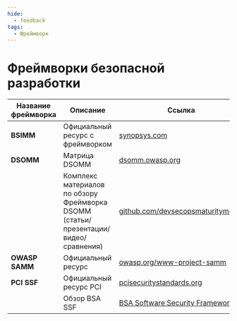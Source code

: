 ```yaml
---
hide:
  - feedback
tags:
  - Фреймворк
---
```


# Фреймворки безопасной разработки

| Название фреймворка | Описание | Ссылка |
| -------- | -------- | ------ |
| **BSIMM** | Официальный ресурс с фреймворком | [synopsys.com](https://www.synopsys.com/software-integrity/software-security-services/bsimm-maturity-model.html) |
| **DSOMM** | Матрица DSOMM | [dsomm.owasp.org](https://dsomm.owasp.org/) |
|  | Комплекс материалов по обзору Фреймворка DSOMM (статьи/презентации/видео/сравнения) | [github.com/devsecopsmaturitymodel](https://github.com/devsecopsmaturitymodel/DevSecOps-MaturityModel) |
| **OWASP SAMM** | Официальный ресурс | [owasp.org/www-project-samm](https://owasp.org/www-project-samm/) |
| **PCI SSF** | Официальный ресурс PCI | [pcisecuritystandards.org](https://www.pcisecuritystandards.org/document_library/) |
|  | Обзор BSA SSF | [BSA Software Security Framework](https://www.bsa.org/files/reports/bsa_software_security_framework_web_final.pdf) |
